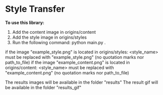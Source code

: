 # Style Transfer

**To use this library:**
<ol>
<li> Add the content image in origins/content </li>
<li> Add the style image in origins/styles </li>
<li> Run the following command: python main.py <style_name> <content_name>. </li>
</ol>

if the image "example_style.png" is located in origins/styles: <style_name> must be replaced with "example_style.png" (no quotation marks nor path_to_file)
if the image "example_content.png" is located in origins/content: <style_name> must be replaced with "example_content.png" (no quotation marks nor path_to_file)

The results images will be available in the folder "results"
The result gif will be available in the folder "results_gif"

